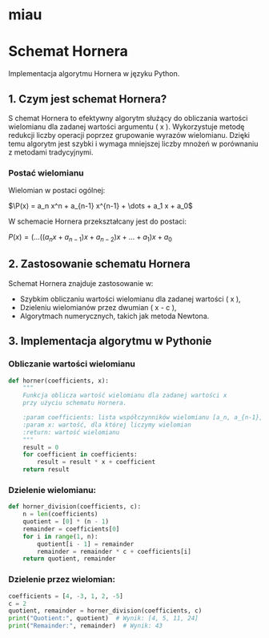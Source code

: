 # miau
# Schemat Hornera

Implementacja algorytmu Hornera w języku Python.

## 1. Czym jest schemat Hornera?

S chemat Hornera to efektywny algorytm służący do obliczania wartości wielomianu dla zadanej wartości argumentu \( x \). Wykorzystuje metodę redukcji liczby operacji poprzez grupowanie wyrazów wielomianu. Dzięki temu algorytm jest szybki i wymaga mniejszej liczby mnożeń w porównaniu z metodami tradycyjnymi.

### Postać wielomianu

Wielomian w postaci ogólnej:


$\P(x) = a_n x^n + a_{n-1} x^{n-1} + \dots + a_1 x + a_0$


W schemacie Hornera przekształcany jest do postaci:

$P(x) = (\dots((a_n x + a_{n-1})x + a_{n-2})x + \dots + a_1)x + a_0$

## 2. Zastosowanie schematu Hornera

Schemat Hornera znajduje zastosowanie w:
- Szybkim obliczaniu wartości wielomianu dla zadanej wartości \( x \),
- Dzieleniu wielomianów przez dwumian \( x - c \),
- Algorytmach numerycznych, takich jak metoda Newtona.

## 3. Implementacja algorytmu w Pythonie

### Obliczanie wartości wielomianu

```python
def horner(coefficients, x):
    """
    Funkcja oblicza wartość wielomianu dla zadanej wartości x
    przy użyciu schematu Hornera.

    :param coefficients: lista współczynników wielomianu [a_n, a_{n-1}, ..., a_0]
    :param x: wartość, dla której liczymy wielomian
    :return: wartość wielomianu
    """
    result = 0
    for coefficient in coefficients:
        result = result * x + coefficient
    return result
```
### Dzielenie wielomianu:

```python
def horner_division(coefficients, c):
    n = len(coefficients)
    quotient = [0] * (n - 1)
    remainder = coefficients[0]
    for i in range(1, n):
        quotient[i - 1] = remainder
        remainder = remainder * c + coefficients[i]
    return quotient, remainder
```
### Dzielenie przez wielomian:
```python
coefficients = [4, -3, 1, 2, -5]
c = 2
quotient, remainder = horner_division(coefficients, c)
print("Quotient:", quotient)  # Wynik: [4, 5, 11, 24]
print("Remainder:", remainder)  # Wynik: 43

